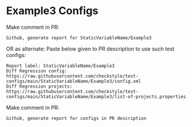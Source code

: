 # Example3 Configs
Make comment in PR:
```
Github, generate report for StaticVariableName/Example3
```
OR as alternate:
Paste below given to PR description to use such test configs:
```
Report label: StaticVariableName/Example3
Diff Regression config: https://raw.githubusercontent.com/checkstyle/test-configs/main/StaticVariableName/Example3/config.xml
Diff Regression projects: https://raw.githubusercontent.com/checkstyle/test-configs/main/StaticVariableName/Example3/list-of-projects.properties
```
Make comment in PR:
```
Github, generate report for configs in PR description
```
